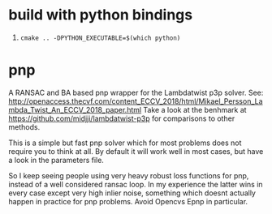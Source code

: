 # build with python bindings
1. `cmake .. -DPYTHON_EXECUTABLE=$(which python)`


# pnp
A RANSAC and BA based pnp wrapper for the Lambdatwist p3p solver. See: 
http://openaccess.thecvf.com/content_ECCV_2018/html/Mikael_Persson_Lambda_Twist_An_ECCV_2018_paper.html
Take a look at the benhmark at https://github.com/midjji/lambdatwist-p3p for comparisons to other methods. 


This is a simple but fast pnp solver which for most problems does not require you to think at all. 
By default it will work well in most cases, but have a look in the parameters file.

So I keep seeing people using very heavy robust loss functions for pnp, instead of a well considered ransac loop. 
In my experience the latter wins in every case except very high inlier noise, something which doesnt actually happen in practice for pnp problems. Avoid Opencvs Epnp in particular. 

